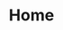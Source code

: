 ---
title : "Home"
url : "/"
groups : ["en"]
main_menu:
    menu_1: "Opportunity" 
    menu_2: "Aditus Membership" 
    menu_3: "All Round Access" 
    menu_4: "Uniquely Private" 
    menu_5: "Team" 
    menu_6: "Blog"
    menu_7: "Token Sale"
    menu_8: "Token Utility" 
    menu_9: "Partners"
    menu_10: "Download" 
    menu_11: "Whitepaper" 
    menu_12: "Deck" 
hero_content:
    content_1: "Luxury Access Platform for Crypto-Affluents"
    content_2: "Aditus is a revolutionary new platform bringing the world of luxury to crypto-affluents, through a privacy-centric decentralised network utilising smart contracts and blockchain technology."
    content_3: "Buy Aditus Token <br> <span>Click here!</span>"
    content_4: "Download Whitepaper <span>Updated 29 Nov 2017</span>"
blog:
    text_1: "Latest From Our Blog"
    text_2: "Read more"
social_media:
    text_1: "Connect With Us"
    text_2: "connect with us on linkedin"
    text_3: "chat with us on telegram"
    text_4: "read us on medium"
    text_5: "see us on instagram"
featured_section:
    text_1: "Featured in"
    text_2: "Aditus featured on Channel News Asia. <br>Original news link"
    text_3: "here"
opportunity_brewing:
    text_1: "Opportunity brewing: crypto-affluents and their desired luxury lifestyle"    
    text_2: "Cryptocurrency Market Capitalisation"    
    text_3: "Rising crypto-currency values have created a new class of affluent individuals – the crypto affluents. Many aspire to the luxury lifestyle but find themselves excluded and lacking access."    
    text_4: "Reasons for this include:"
    text_4_1:
        text_1: "Crypto-affluents hold much of their wealth in crypto-currencies but few luxury merchants accept crypto-currencies as payment"
        text_2: "Crypto-affluents value data privacy immensely, while luxury merchants conversely require more data to target market and to create personalised offers"
        text_3: "Luxury merchants simply do not know how to reach out to people whose wealth lies outside traditional banking channels"
    text_5: "Aditus bridges this gap by integrating smart contracts, payment gateways and strong privacy protection technologies into a single platform – thus, empowering crypto-users to unlock their desired luxury lifestyle."
membership:
    text_1: "Aditus membership unlocks the luxury lifestyle"    
    text_2: "Ordinary Membership (Free)"    
    text_3: "Downloading the Aditus app, and entering your preferences makes you an Ordinary member. With your user preferences  set, you will start  receiving Ethereum based Smart Invitations for offers, events & services from merchants. Earn rewards and gain access to exclusive deals."    
    text_4: "VIP Membership"    
    text_5: "The highest level of access to luxury for crypto-users. There are three tiers of VIP membership: Gold, Platinum and Diamond. All enjoy a suite of exclusive luxury privileges like a 24-7 concierge, special access for sought after establishments and shows among many others. VIP membership slots are limited."
platform_components:
    text_1: "Platform components"        
    text_2: "Allows Aditus users to access global luxury lifestyle offerings from merchants accepting crypto-currencies. Rewards in ADI tokens given for engagement or purchase."        
    text_3: "Allows Aditus merchants to receive payments in ADI tokens and major crypto-currencies, with the option of conversion to fiat currencies."        
    text_4: "Ultimate access to luxury. The most exclusive offers often whispered about but rarely experienced. Only for our VIP members."
benefits_section:
    text_1: "All Round Access" 
    text_2: "Unlock an entire spectrum of luxury lifestyle products, services and experiences through using crypto-currencies. All carefully curated by Aditus." 
    text_3:
        text_1: "Luxury villas & hotels" 
        text_2: "Shopping" 
        text_3: "Personalised travel experiences" 
        text_4: "Special offerings" 
        text_5: "Yacht charters" 
        text_6: "Private functions & events" 
        text_7: "Luxury vehicle rentals" 
        text_8: "Concierge services" 
        text_9: "Emergency evacuation"
privacy_section:
    text_1: "Your private data should remain just that. Private."        
    text_2: "Using a uniquely decentralised platform, Aditus enables luxury consumption without your data being tracked."        
    text_3: "Decentralised Platform"        
    text_4: "Unlike other rewards platforms, Aditus does not track and collect user data."        
    text_5: "Data Controlled by Users"        
    text_6: "User data is enrypted and stored on the mobile device. No data leaves the phone unless specifically authorised by the user."        
    text_7: "Privacy + Rewards"        
    text_8: "Transactions are not only private, but also earn you rewards via cashbacks."
team_section:
    text_1: "Team"
    text_2: "The Aditus team is led by serial entrepreneurs with a strong track record in product development, roll-out and company building. We possess decades of experience, domain knowledge and connections in the luxury business."
    text_3: "Advisors"
partners_section:
    text_1: "Our Partners"
token_utility:
    text_1: "Aditus Token Utility"    
    text_2: "The Aditus Token ultilises Ethereum's decentralised infrastructure to give you access to luxury merchants."    
    text_3: "Membership Proof"    
    text_4: "To access and create Smart Invitations"    
    text_5: "Rewards Currency"    
    text_6: "Be rewarded for engagement with merchant offers and purchases"    
    text_7: "Transactional Currency"    
    text_8: "Use Aditus tokens alongside other major crypto-currencies for payment at merchants"    
    text_9: "Voting Rights"    
    text_10: "Voting rights on program line-ups at our events to personalise your desired Aditus experience"
token_sale:
    text_1: "Aditus Token Sale is complete"     
    text_2_1: "Follow our"     
    text_2_2: "blog"     
    text_2_3: "for updates on token distribution and roll-out"     
    text_3: "Amount Raised"     
    text_4: "Based on ETH / USD rates on dates ETH received."     
    text_5: "Thank you to all our participants"     
team_members:
    member_1: "Julian is regarded as one of the foremost entrepreneurs in luxury tech in Asia, having founded and built Luxury-Insider.com into the leading luxury portal in Asia "
    member_1_1: "before it was acquired by media giant Singapore Press Holdings. Over the past 15 years he has launched and built numerous luxury marketing platforms including websites, apps and rewards programs focused on luxury."
    member_1_2: "He is highly experienced in digital product development and roll-out, and has been at the forefront of rolling out tech solutions for luxury clients from online advertising, mobile marketing to data systems. His track record includes signing up hundreds of luxury brands often for their very first forays into that technology."
    member_1_3: "He has been deeply involved in luxury rewards programs, having served as consultant for Citibank’s top end Ultima card, as well as creating luxury rewards programs for Chinese banks and their credit cards. For the past 3 years, he has been Co-Founder and CEO of SERA, a rewards program in partnership with Visa China. SERA has acquired rewards from >100 luxury brand stores to date."
    member_1_4: "Julian is an active investor in cryptocurrencies, and is concurrently a shareholder of Heart Media, owner of Singapore RendezVous, Phuket RendezVous and Penang RendezVous as well as multiple magazines and websites."
    member_2: "Leading luxury entrepreneur with a long track record in luxury events and media."
    member_2_1: "One of the most successful luxury media and event entrepreneurs in Asia,"
    member_2_2: "Olivier was at the forefront of luxury’s growth in Asia the last 20 years. Having helmed luxury media companies and yacht companies, Olivier also co-founded some of the most famous luxury shows in the world including Hainan RendezVous海天盛筵. He brings a wealth of global connections and relationships within the luxury industry."
    member_2_3: "Olivier is CEO of Heart Media, which also owns the Singapore RendezVous, Phuket RendezVous and Penang Rendezvous, all leading luxury shows at the centre of ultra-affluent communities."
    member_3: "Prakash is a leading digital entrepreneur who founded Yolk, a digital agency that served clients like Lenovo, Microsoft, Singapore’s Ministry of"
    member_3_1: "Communications and the Arts. Yolk was acquired by WPP in 2011. He also listed another company TMG on Nasdaq First North. He is highly ranked as an influencer in the fintech space in Asia. He is actively involved in startup ecosystem development and promotion in Singapore."
    member_3_2: "In 2016 he was recognized at the Singapore Indian Business Leaders ( SIBL) awards"
    member_4: "Jason spent seven years in the financial sector with experience in credit card marketing and equity trading before entering into luxury media,"
    member_4_1: "serving as managing editor of major luxury magazines. He was an early investor in bitcoin and ethereum. His knowledge of luxury, and a keen interest in cryptocurrencies are summoned to the forefront at Aditus."
    member_5: "Tony has over 10 years of industry experience in the technology domain, having helmed multiple projects in different roles. He is the core developer of SafeAsset.io, a next-generation"
    member_5_1: "decentralised cryptocurrency banking platform </br></br>He has been involved with blockchain technology since 2011, having worked on multiple projects with decentralisation as a goal while leveraging underlying cryptographic techniques; eg multisignature escrow, shamir secret for key distribution, hashing as cryptographic notary etc. His prior knowledge on game theory and economic theory give him an advantage when it comes to designing DAO projects."
    member_6: "Zulkamal is a multi-disciplined product manager with more than 10 years of full-stack application development and management experience"
    member_6_1: "ranging from architectural design, UI/UX, data analysis to marketing in the digital media space."
    member_6_2: "Prior to being in the blockchain space, he was involved in applying machine learning and data science at a fashion-related startup and the hospitality industry. He was also one of the founding members of WebSG, a web standards advocacy group in Singapore."
    member_7: "Prabhu is the founder and CTO of The Software Practice (https://tsp.sg), a technology development firm based in Singapore."
    member_7_1: "He has architected solutions and led teams to deliver complex software solutions for large enterprises and Government agencies including Hewlett Packard, DBS (Southeast Asia's largest bank) and DSTA (the Defence Science and Technology Agency of Singapore)."
    member_7_2: "He's an avid blockchain enthusiast who brings in substantial technical expertise in designing and developing world-class software."
    advisor_1: "• Co-Founder Digix Global</br>• Lead Coordinator, Ethereum Singapore, Meetup"
    advisor_2: "• CEO, Global DCX cryptocurrency-exchange<br> • Formerly: Director, Corporate Markets (APAC) GLG <br />"
    advisor_3: "• Research & Adoption, IOTA Foundation</br> • Director, SpaceBit Foundation<br /> • Chief Blockchain Engineer, Gibraltar Blockchain Exchange<br /> • CEO, Geometric Energy Corporation"
    advisor_4: "• Senior Partner, Dentons Rodyk</br>• Leading corporate finance lawyer in Singapore with expertise in token sale"
    advisor_5: "• Head of Business Development at Kyber Networks"
    advisor_6: "• Founder & President of cryptocurrency exchange Global DCX</br>• Digital Currency Council, ACCESS Singapore and the Bitcoin Foundation member"
    advisor_7: "• Former CEO of Richemont Asia-Pacific</br>• Board member, Louis XIII Holdings in Macau<br />• 35 years experience in luxury"
    advisor_8: "• Former CEO Tom Ford Asia, Staff International Asia, LVMH Asia (Emilio Pucci)</br>• 20 years experience in luxury"
    advisor_9: "• Former MD Ralph Lauren Asia, Boucheron Asia</br>• 20 years experience in luxury"
exchange_listing:
    text_1: "Exchange listings"
    text_2_1: "Follow our"     
    text_2_2: "blog"     
    text_2_3: "for more token listing updates"
global_text:
    text_1: "more..."
    text_2: "less"    
global_url:
    dl_whitepaper: "/Aditus-Whitepaper.pdf"    
---